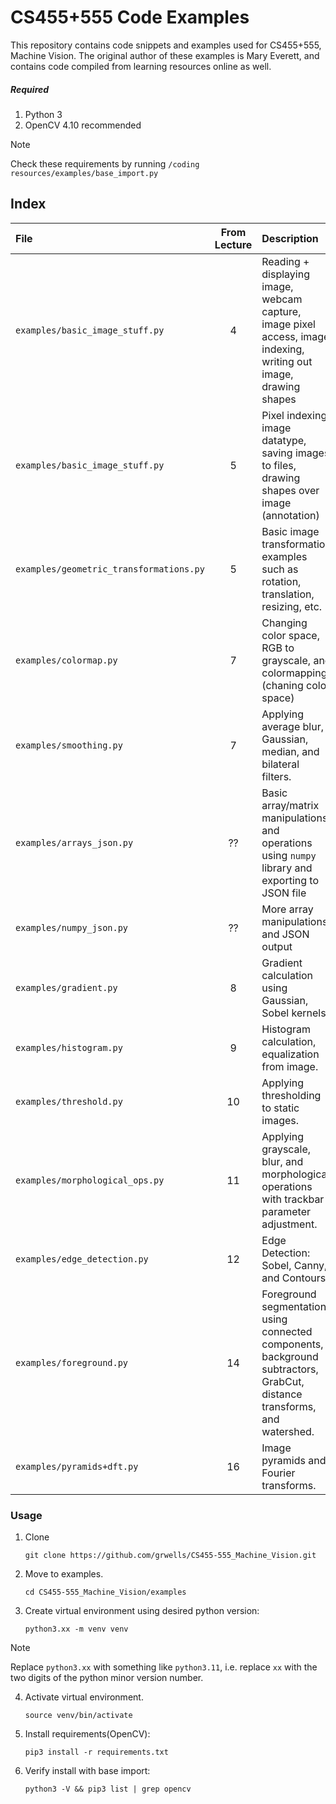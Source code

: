 # CS455+555 Code Examples
This repository contains code snippets and examples used for CS455+555, Machine Vision. The original author of these examples is Mary Everett, and contains code compiled from learning resources online as well. 

##### Required
1. Python 3
2. OpenCV 4.10 recommended

>[!NOTE]
>Check these requirements by running `/coding resources/examples/base_import.py`

## Index

| File | From Lecture | Description |
| :--- | :---: | :--- | 
| `examples/basic_image_stuff.py`         | 4 | Reading + displaying image, webcam capture, image pixel access, image indexing, writing out image, drawing shapes |
| `examples/basic_image_stuff.py`         | 5 | Pixel indexing, image datatype, saving images to files, drawing shapes over image (annotation) |
| `examples/geometric_transformations.py` | 5 | Basic image transformation examples such as rotation, translation, resizing, etc. |
| `examples/colormap.py`                  | 7 | Changing color space, RGB to grayscale, and colormapping (chaning color space) |
| `examples/smoothing.py`                 | 7 | Applying average blur, Gaussian, median, and bilateral filters. |
| `examples/arrays_json.py`               | ?? | Basic array/matrix manipulations and operations using `numpy` library and exporting to JSON file |
| `examples/numpy_json.py`                | ?? | More array manipulations and JSON output | 
| `examples/gradient.py`                  | 8 | Gradient calculation using Gaussian, Sobel kernels. |
| `examples/histogram.py`                 | 9 | Histogram calculation, equalization from image. |
| `examples/threshold.py`               | 10 | Applying thresholding to static images. |
| `examples/morphological_ops.py`     | 11 | Applying grayscale, blur, and morphological operations with trackbar parameter adjustment. |
| `examples/edge_detection.py`      | 12 | Edge Detection: Sobel, Canny, and Contours |
| `examples/foreground.py`        | 14 | Foreground segmentation using connected components, background subtractors, GrabCut, distance transforms, and watershed. |
| `examples/pyramids+dft.py`    | 16 | Image pyramids and Fourier transforms. |


### Usage

1. Clone
    
    ```console
   git clone https://github.com/grwells/CS455-555_Machine_Vision.git
    ```

2. Move to examples.
    
    ```console
    cd CS455-555_Machine_Vision/examples
    ```

3. Create virtual environment using desired python version:

    ```console
    python3.xx -m venv venv
    ```

>[!NOTE]
>Replace `python3.xx` with something like `python3.11`, i.e. replace `xx` with the two digits of the python minor version number.

4. Activate virtual environment.

    ```console
    source venv/bin/activate
    ```

5. Install requirements(OpenCV):

    ```console 
    pip3 install -r requirements.txt
    ```

6. Verify install with base import:

    ```console 
    python3 -V && pip3 list | grep opencv
    ```
